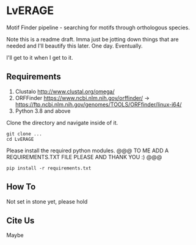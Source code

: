 # LvERAGE
Motif Finder pipeline - searching for motifs through orthologous species.

Note this is a readme draft. Imma just be jotting down things that are needed and I'll beautify this later. One day. Eventually.

I'll get to it when I get to it.


## Requirements
  1. Clustalo http://www.clustal.org/omega/
  2. ORFFinder https://www.ncbi.nlm.nih.gov/orffinder/ -> https://ftp.ncbi.nlm.nih.gov/genomes/TOOLS/ORFfinder/linux-i64/
  3. Python 3.8 and above

Clone the directory and navigate inside of it.
  ```
  git clone ...
  cd LvERAGE
  ```
Please install the required python modules. @@@ TO ME ADD A REQUIREMENTS.TXT FILE PLEASE AND THANK YOU :) @@@
  ```
  pip install -r requirements.txt
  ```

## How To
  Not set in stone yet, please hold

## Cite Us
  Maybe
